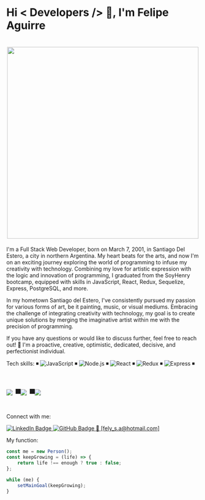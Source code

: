 <div>
    <h1>Hi < Developers /> 👋, I'm Felipe Aguirre</h1>
</div>

<h1 align="center">
  <img src="https://media.giphy.com/media/v1.Y2lkPTc5MGI3NjExamduc29tYzBseWpscW5wb3N0MHBleWV5bzRlc3Mxbmw4ZnlucGh6eSZlcD12MV9pbnRlcm5hbF9naWZfYnlfaWQmY3Q9Zw/g0qpWxb4pKYuIjMcq0/giphy.gif" width="500px"/>
</h1>




I'm a Full Stack Web Developer, born on March 7, 2001, in Santiago Del Estero, a city in northern Argentina. My heart beats for the arts, and now I'm on an exciting journey exploring the world of programming to infuse my creativity with technology. Combining my love for artistic expression with the logic and innovation of programming, I graduated from the SoyHenry bootcamp, equipped with skills in JavaScript, React, Redux, Sequelize, Express, PostgreSQL, and more.

In my hometown Santiago del Estero, I've consistently pursued my passion for various forms of art, be it painting, music, or visual mediums. Embracing the challenge of integrating creativity with technology, my goal is to create unique solutions by merging the imaginative artist within me with the precision of programming.

If you have any questions or would like to discuss further, feel free to reach out!
💛 I'm a proactive, creative, optimistic, dedicated, decisive, and perfectionist individual.

Tech skills:
◾ ![JavaScript](https://img.shields.io/badge/JavaScript-ES6-yellow)
◾ ![Node.js](https://img.shields.io/badge/Node.js-339933?style=flat&logo=node.js&logoColor=white)
◾ ![React](https://img.shields.io/badge/React-61DAFB?logo=react&logoColor=white&style=for-the-badge)
◾ ![Redux](https://img.shields.io/badge/Redux-764ABC?logo=redux&logoColor=white&style=for-the-badge)
◾ ![Express](https://img.shields.io/badge/Express.js-000000?logo=express&logoColor=white&style=for-the-badge)
◾ <h1> <img src="https://img.shields.io/badge/Sequelize-52B0E7?logo=sequelize&logoColor=white&style=for-the-badge"/> 
◾<img src="https://img.shields.io/badge/PostgreSQL-4169E1?style=flat&logo=postgresql&logoColor=white"/>
◾<img src="https://img.shields.io/badge/Tailwind_CSS-06B6D4?style=flat&logo=tailwind-css&logoColor=white"/>
</h1>



Connect with me:
<p>
  <a href="https://www.linkedin.com/in/feliaguirre7/">
    <img src="https://img.shields.io/badge/LinkedIn-0077B5?logo=linkedin&logoColor=white&style=for-the-badge" alt="LinkedIn Badge"/>
  </a>
  <a href="https://github.com/FeliAguirre7">
    <img src="https://img.shields.io/badge/GitHub-181717?logo=github&logoColor=white&style=for-the-badge" alt="GitHub Badge"/>
  </a>
  <a href="mailto:fely_s.a@hotmail.com">
    📧 [fely_s.a@hotmail.com]
  </a>
</p>


My function:
```javascript
const me = new Person();
const keepGrowing = (life) => {
    return life !== enough ? true : false;
};

while (me) {
    setMainGoal(keepGrowing);
}
